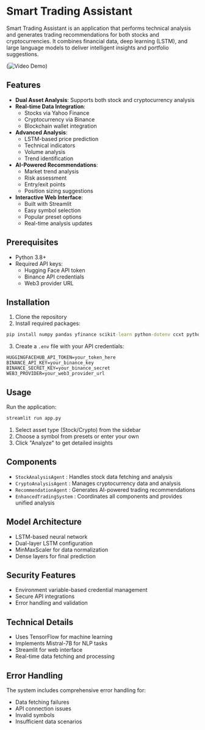 # Smart Trading Assistant

Smart Trading Assistant is an application that performs technical analysis and generates trading recommendations for both stocks and cryptocurrencies. 
It combines financial data, deep learning (LSTM), and large language models to deliver intelligent insights and portfolio suggestions.

(![Video Demo](https://github.com/user-attachments/assets/8864f275-c03e-4246-8d16-b1a81e788952))

## Features

- **Dual Asset Analysis**: Supports both stock and cryptocurrency analysis
- **Real-time Data Integration**:
  - Stocks via Yahoo Finance
  - Cryptocurrency via Binance
  - Blockchain wallet integration
- **Advanced Analysis**:
  - LSTM-based price prediction
  - Technical indicators
  - Volume analysis
  - Trend identification
- **AI-Powered Recommendations**:
  - Market trend analysis
  - Risk assessment
  - Entry/exit points
  - Position sizing suggestions
- **Interactive Web Interface**:
  - Built with Streamlit
  - Easy symbol selection
  - Popular preset options
  - Real-time analysis updates

## Prerequisites

- Python 3.8+
- Required API keys:
  - Hugging Face API token
  - Binance API credentials
  - Web3 provider URL

## Installation

1. Clone the repository
2. Install required packages:
```cmd
pip install numpy pandas yfinance scikit-learn python-dotenv ccxt python-binance web3 tensorflow langchain streamlit
```

3. Create a `.env` file with your API credentials:
```dotenv
HUGGINGFACEHUB_API_TOKEN=your_token_here
BINANCE_API_KEY=your_binance_key
BINANCE_SECRET_KEY=your_binance_secret
WEB3_PROVIDER=your_web3_provider_url
```

## Usage
Run the application:
```bash
streamlit run app.py
```

1. Select asset type (Stock/Crypto) from the sidebar
2. Choose a symbol from presets or enter your own
3. Click "Analyze" to get detailed insights

## Components
- `StockAnalysisAgent` : Handles stock data fetching and analysis
- `CryptoAnalysisAgent` : Manages cryptocurrency data and analysis
- `RecommendationAgent` : Generates AI-powered trading recommendations
- `EnhancedTradingSystem` : Coordinates all components and provides unified analysis

## Model Architecture
- LSTM-based neural network
- Dual-layer LSTM configuration
- MinMaxScaler for data normalization
- Dense layers for final prediction

## Security Features
- Environment variable-based credential management
- Secure API integrations
- Error handling and validation

## Technical Details
- Uses TensorFlow for machine learning
- Implements Mistral-7B for NLP tasks
- Streamlit for web interface
- Real-time data fetching and processing

## Error Handling
The system includes comprehensive error handling for:
- Data fetching failures
- API connection issues
- Invalid symbols
- Insufficient data scenarios


